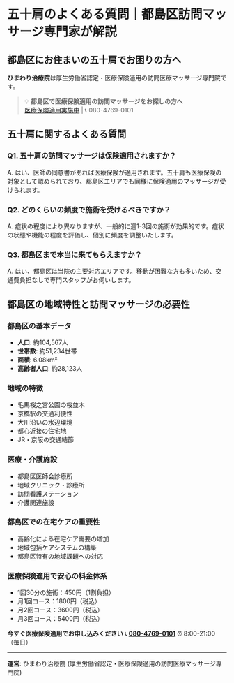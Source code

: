 # 五十肩のよくある質問｜都島区訪問マッサージ専門家が解説

## 都島区にお住まいの五十肩でお困りの方へ

**ひまわり治療院**は厚生労働省認定・医療保険適用の訪問医療マッサージ専門院です。

> 💡 **都島区で医療保険適用の訪問マッサージをお探しの方へ**  
> [医療保険適用実施中](https://peraichi.com/landing_pages/view/himawari-massage) | 📞 080-4769-0101

## 五十肩に関するよくある質問

### Q1. 五十肩の訪問マッサージは保険適用されますか？
A. はい、医師の同意書があれば医療保険が適用されます。五十肩も医療保険の対象として認められており、都島区エリアでも同様に保険適用のマッサージが受けられます。

### Q2. どのくらいの頻度で施術を受けるべきですか？
A. 症状の程度により異なりますが、一般的に週1-3回の施術が効果的です。症状の状態や機能の程度を評価し、個別に頻度を調整いたします。

### Q3. 都島区まで本当に来てもらえますか？
A. はい、都島区は当院の主要対応エリアです。移動が困難な方も多いため、交通費負担なしで専門スタッフがお伺いします。

## 都島区の地域特性と訪問マッサージの必要性

### 都島区の基本データ
- **人口**: 約104,567人
- **世帯数**: 約51,234世帯
- **面積**: 6.08km²
- **高齢者人口**: 約28,123人

### 地域の特徴
- 毛馬桜之宮公園の桜並木
- 京橋駅の交通利便性
- 大川沿いの水辺環境
- 都心近接の住宅地
- JR・京阪の交通結節

### 医療・介護施設
- 都島区医師会診療所
- 地域クリニック・診療所
- 訪問看護ステーション
- 介護関連施設

### 都島区での在宅ケアの重要性
- 高齢化による在宅ケア需要の増加
- 地域包括ケアシステムの構築
- 都島区特有の地域課題への対応

### 医療保険適用で安心の料金体系
- 1回30分の施術：450円（1割負担）
- 月1回コース：1800円（税込）
- 月2回コース：3600円（税込）
- 月3回コース：5400円（税込）

**今すぐ医療保険適用でお申し込みください**
📞 **[080-4769-0101](tel:080-4769-0101)**
⏰ 8:00-21:00（毎日）

---
**運営**: ひまわり治療院 (厚生労働省認定・医療保険適用の訪問医療マッサージ専門院)